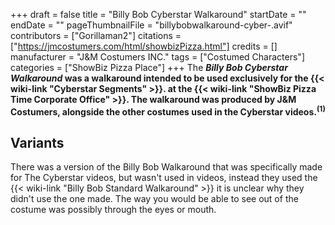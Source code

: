 +++
draft = false
title = "Billy Bob Cyberstar Walkaround"
startDate = ""
endDate = ""
pageThumbnailFile = "billybobwalkaround-cyber-.avif"
contributors = ["Gorillaman2"]
citations = ["https://jmcostumers.com/html/showbizPizza.html"]
credits = []
manufacturer = "J&M Costumers INC."
tags = ["Costumed Characters"]
categories = ["ShowBiz Pizza Place"]
+++
The ***Billy Bob Cyberstar Walkaround* was a walkaround intended to be used exclusively for the {{< wiki-link "Cyberstar Segments" >}}. at the {{< wiki-link "ShowBiz Pizza Time Corporate Office" >}}.
The walkaround was produced by J&M Costumers, alongside the other costumes used in the Cyberstar videos.<sup>(1)</sup>**

## Variants

There was a version of the Billy Bob Walkaround that was specifically made for The Cyberstar videos, but wasn't used in videos, instead they used the {{< wiki-link "Billy Bob Standard Walkaround" >}} it is unclear why they didn't use the one made. The way you would be able to see out of the costume was possibly through the eyes or mouth.

